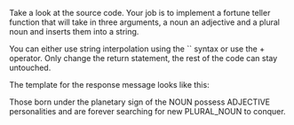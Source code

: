 Take a look at the source code. Your job is to implement a fortune
teller function that will take in three arguments, a noun an
adjective and a plural noun and inserts them into a string.

You can either use string interpolation using the `` syntax or use
the + operator. Only change the return statement, the rest of the
code can stay untouched.

The template for the response message looks like this:

Those born under the planetary sign of the NOUN possess ADJECTIVE
personalities and are forever searching for new PLURAL_NOUN to
conquer.
